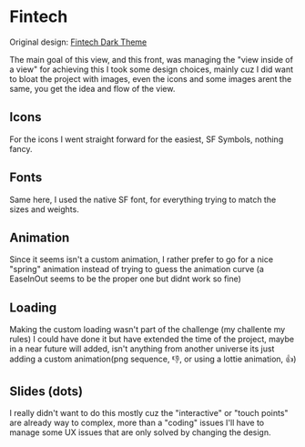 # Fintech 

Original design: [Fintech Dark Theme](https://dribbble.com/shots/15668611-Fintech-Dark-Theme)
 
The main goal of this view, and this front, was managing the "view inside of a view" for achieving this I took some design choices, mainly cuz I did want to bloat the project with images, even the icons and some images arent the same, you get the idea and flow of the view.

## Icons 

For the icons I went straight forward for the easiest, SF Symbols, nothing fancy.

## Fonts

Same here, I used the native SF font, for everything trying to match the sizes and weights.

## Animation

Since it seems isn't a custom animation, I rather prefer to go for a nice "spring" animation instead of trying to guess the animation curve (a EaseInOut seems to be the proper one but didnt work so fine)

## Loading

Making the custom loading wasn't part of the challenge (my challente my rules) I could have done it but have extended the time of the project, maybe in a near future will added, isn't anything from another universe its just adding a custom animation(png sequence, 👎, or using a lottie animation, 👍)

## Slides (dots)

I really didn't want to do this mostly cuz the "interactive" or "touch points" are already way to complex, more than a "coding" issues I'll have to manage some UX issues that are only solved by changing the design.